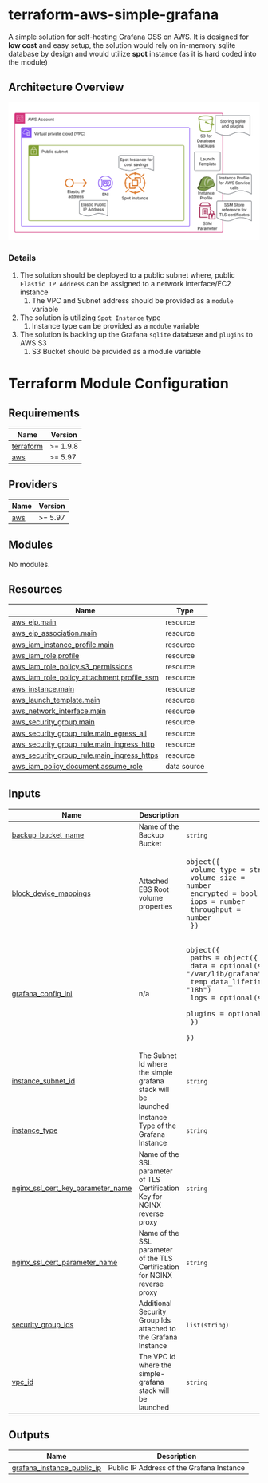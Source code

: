 # terraform-aws-simple-grafana
A simple solution for self-hosting Grafana OSS on AWS. It is designed for __low cost__ and easy setup, the solution would rely on in-memory sqlite database by design and would utilize __spot__ instance (as it is hard coded into the module)

## Architecture Overview
![overview](./docs/arch-overview.png)

### Details
1. The solution should be deployed to a public subnet where, public `Elastic IP Address` can be assigned to a network interface/EC2 instance
    1. The VPC and Subnet address should be provided as a `module` variable
1. The solution is utilizing `Spot Instance` type
    1. Instance type can be provided as a `module` variable
1. The solution is backing up the Grafana `sqlite` database and `plugins` to AWS S3
    1. S3 Bucket should be provided as a module variable

# Terraform Module Configuration
<!-- BEGIN_TF_DOCS -->
## Requirements

| Name | Version |
|------|---------|
| <a name="requirement_terraform"></a> [terraform](#requirement\_terraform) | >= 1.9.8 |
| <a name="requirement_aws"></a> [aws](#requirement\_aws) | >= 5.97 |

## Providers

| Name | Version |
|------|---------|
| <a name="provider_aws"></a> [aws](#provider\_aws) | >= 5.97 |

## Modules

No modules.

## Resources

| Name | Type |
|------|------|
| [aws_eip.main](https://registry.terraform.io/providers/hashicorp/aws/latest/docs/resources/eip) | resource |
| [aws_eip_association.main](https://registry.terraform.io/providers/hashicorp/aws/latest/docs/resources/eip_association) | resource |
| [aws_iam_instance_profile.main](https://registry.terraform.io/providers/hashicorp/aws/latest/docs/resources/iam_instance_profile) | resource |
| [aws_iam_role.profile](https://registry.terraform.io/providers/hashicorp/aws/latest/docs/resources/iam_role) | resource |
| [aws_iam_role_policy.s3_permissions](https://registry.terraform.io/providers/hashicorp/aws/latest/docs/resources/iam_role_policy) | resource |
| [aws_iam_role_policy_attachment.profile_ssm](https://registry.terraform.io/providers/hashicorp/aws/latest/docs/resources/iam_role_policy_attachment) | resource |
| [aws_instance.main](https://registry.terraform.io/providers/hashicorp/aws/latest/docs/resources/instance) | resource |
| [aws_launch_template.main](https://registry.terraform.io/providers/hashicorp/aws/latest/docs/resources/launch_template) | resource |
| [aws_network_interface.main](https://registry.terraform.io/providers/hashicorp/aws/latest/docs/resources/network_interface) | resource |
| [aws_security_group.main](https://registry.terraform.io/providers/hashicorp/aws/latest/docs/resources/security_group) | resource |
| [aws_security_group_rule.main_egress_all](https://registry.terraform.io/providers/hashicorp/aws/latest/docs/resources/security_group_rule) | resource |
| [aws_security_group_rule.main_ingress_http](https://registry.terraform.io/providers/hashicorp/aws/latest/docs/resources/security_group_rule) | resource |
| [aws_security_group_rule.main_ingress_https](https://registry.terraform.io/providers/hashicorp/aws/latest/docs/resources/security_group_rule) | resource |
| [aws_iam_policy_document.assume_role](https://registry.terraform.io/providers/hashicorp/aws/latest/docs/data-sources/iam_policy_document) | data source |

## Inputs

| Name | Description | Type | Default | Required |
|------|-------------|------|---------|:--------:|
| <a name="input_backup_bucket_name"></a> [backup\_bucket\_name](#input\_backup\_bucket\_name) | Name of the Backup Bucket | `string` | n/a | yes |
| <a name="input_block_device_mappings"></a> [block\_device\_mappings](#input\_block\_device\_mappings) | Attached EBS Root volume properties | <pre>object({<br/>    volume_type = string<br/>    volume_size = number<br/>    encrypted   = bool<br/>    iops        = number<br/>    throughput  = number<br/>  })</pre> | <pre>{<br/>  "encrypted": true,<br/>  "iops": 3000,<br/>  "throughput": 125,<br/>  "volume_size": 20,<br/>  "volume_type": "gp3"<br/>}</pre> | no |
| <a name="input_grafana_config_ini"></a> [grafana\_config\_ini](#input\_grafana\_config\_ini) | n/a | <pre>object({<br/>    paths = object({<br/>      data               = optional(string, "/var/lib/grafana")<br/>      temp_data_lifetime = optional(string, "18h")<br/>      logs               = optional(string, "/var/lib/grafana/plugins")<br/>      plugins            = optional(string, "/var/log/grafana")<br/>    })<br/>  })</pre> | n/a | yes |
| <a name="input_instance_subnet_id"></a> [instance\_subnet\_id](#input\_instance\_subnet\_id) | The Subnet Id where the simple grafana stack will be launched | `string` | n/a | yes |
| <a name="input_instance_type"></a> [instance\_type](#input\_instance\_type) | Instance Type of the Grafana Instance | `string` | `"t4g.small"` | no |
| <a name="input_nginx_ssl_cert_key_parameter_name"></a> [nginx\_ssl\_cert\_key\_parameter\_name](#input\_nginx\_ssl\_cert\_key\_parameter\_name) | Name of the SSL parameter of TLS Certification Key for NGINX reverse proxy | `string` | n/a | yes |
| <a name="input_nginx_ssl_cert_parameter_name"></a> [nginx\_ssl\_cert\_parameter\_name](#input\_nginx\_ssl\_cert\_parameter\_name) | Name of the SSL parameter of the TLS Certification for NGINX reverse proxy | `string` | n/a | yes |
| <a name="input_security_group_ids"></a> [security\_group\_ids](#input\_security\_group\_ids) | Additional Security Group Ids attached to the Grafana Instance | `list(string)` | `[]` | no |
| <a name="input_vpc_id"></a> [vpc\_id](#input\_vpc\_id) | The VPC Id where the simple-grafana stack will be launched | `string` | n/a | yes |

## Outputs

| Name | Description |
|------|-------------|
| <a name="output_grafana_instance_public_ip"></a> [grafana\_instance\_public\_ip](#output\_grafana\_instance\_public\_ip) | Public IP Address of the Grafana Instance |
<!-- END_TF_DOCS -->

